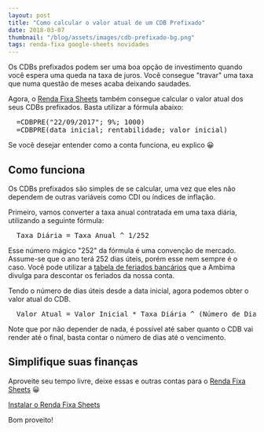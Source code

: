 ```yaml
---
layout: post
title: "Como calcular o valor atual de um CDB Prefixado"
date: 2018-03-07
thumbnail: "/blog/assets/images/cdb-prefixado-bg.png"
tags: renda-fixa google-sheets novidades
---
```


Os CDBs prefixados podem ser uma boa opção de investimento quando você espera uma queda na taxa de juros. Você consegue "travar" uma taxa que numa questão de meses acaba deixando saudades.

Agora, o [Renda Fixa Sheets](/rendafixa) também consegue calcular o valor atual dos seus CDBs prefixados. Basta utilizar a fórmula abaixo:

<pre>
  =CDBPRE("22/09/2017"; 9%; 1000)
  =CDBPRE(data_inicial; rentabilidade; valor_inicial)
</pre>

Se você desejar entender como a conta funciona, eu explico 😀

<h2 class="near-black fw6">Como funciona</h2>

Os CDBs prefixados são simples de se calcular, uma vez que eles não dependem de outras variáveis como CDI ou índices de inflação.

Primeiro, vamos converter a taxa anual contratada em uma taxa diária, utilizando a seguinte fórmula:

<pre>
  Taxa Diária = Taxa Anual ^ 1/252
</pre>

Esse número mágico "252" da fórmula é uma convenção de mercado. Assume-se que o ano terá 252 dias úteis, porém esse nem sempre é o caso. Você pode utilizar a [tabela de feriados bancários](http://www.anbima.com.br/feriados/feriados.asp) que a Ambima divulga para descontar os feriados da nossa conta.

Tendo o número de dias úteis desde a data inicial, agora podemos obter o valor atual do CDB.

<pre>
  Valor Atual = Valor Inicial * Taxa Diária ^ (Número de Dias Úteis)
</pre>

Note que por não depender de nada, é possível até saber quanto o CDB vai render até o final, basta contar o número de dias até o vencimento.

<h2 class="near-black fw6">Simplifique suas finanças</h2>

Aproveite seu tempo livre, deixe essas e outras contas para o [Renda Fixa Sheets](/rendafixa) 😀

<div class="tc">
  <a rel="nofollow" href="/rendafixa" target="_blank" class="center br3 f5-ns ph3-ns pv2-ns f4 ph2 pv1 fw6 mb2 dib grow bg-action white" rel="nofollow">Instalar o Renda Fixa Sheets</a>
</div>

Bom proveito!
